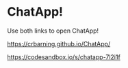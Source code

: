 # ChatApp!

Use both links to open ChatApp!

https://crbarning.github.io/ChatApp/

https://codesandbox.io/s/chatapp-7l2i1f

